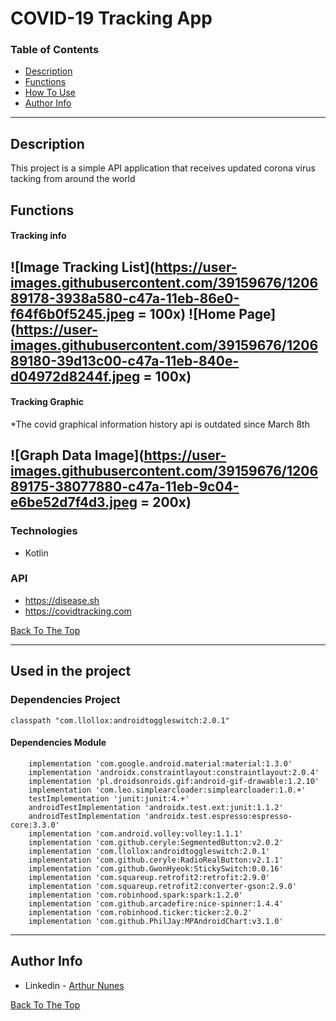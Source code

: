 # COVID-19 Tracking App

### Table of Contents

- [Description](#description)
- [Functions](#functions)
- [How To Use](#how-to-use)
- [Author Info](#author-info)

---
## Description

This project is a simple API application that receives updated corona virus tacking from around the world

## Functions

#### Tracking info
![Image Tracking List](https://user-images.githubusercontent.com/39159676/120689178-3938a580-c47a-11eb-86e0-f64f6b0f5245.jpeg = 100x)
![Home Page](https://user-images.githubusercontent.com/39159676/120689180-39d13c00-c47a-11eb-840e-d04972d8244f.jpeg = 100x)
-

#### Tracking Graphic

*The covid graphical information history api is outdated since March 8th

![Graph Data Image](https://user-images.githubusercontent.com/39159676/120689175-38077880-c47a-11eb-9c04-e6be52d7f4d3.jpeg = 200x)
-

### Technologies

- Kotlin

### API

- https://disease.sh
- https://covidtracking.com

[Back To The Top](#covid-19-tracking-app)

---

## Used in the project

### Dependencies Project

```
classpath "com.llollox:androidtoggleswitch:2.0.1"
```

#### Dependencies Module

```
    implementation 'com.google.android.material:material:1.3.0'
    implementation 'androidx.constraintlayout:constraintlayout:2.0.4'
    implementation 'pl.droidsonroids.gif:android-gif-drawable:1.2.10'
    implementation 'com.leo.simplearcloader:simplearcloader:1.0.+'
    testImplementation 'junit:junit:4.+'
    androidTestImplementation 'androidx.test.ext:junit:1.1.2'
    androidTestImplementation 'androidx.test.espresso:espresso-core:3.3.0'
    implementation 'com.android.volley:volley:1.1.1'
    implementation 'com.github.ceryle:SegmentedButton:v2.0.2'
    implementation 'com.llollox:androidtoggleswitch:2.0.1'
    implementation 'com.github.ceryle:RadioRealButton:v2.1.1'
    implementation 'com.github.GwonHyeok:StickySwitch:0.0.16'
    implementation 'com.squareup.retrofit2:retrofit:2.9.0'
    implementation 'com.squareup.retrofit2:converter-gson:2.9.0'
    implementation 'com.robinhood.spark:spark:1.2.0'
    implementation 'com.github.arcadefire:nice-spinner:1.4.4'
    implementation 'com.robinhood.ticker:ticker:2.0.2'
    implementation 'com.github.PhilJay:MPAndroidChart:v3.1.0'
```

---

## Author Info

- Linkedin - [Arthur Nunes](https://www.linkedin.com/in/arthurrsn/)

[Back To The Top](#covid-19-tracking-app)
